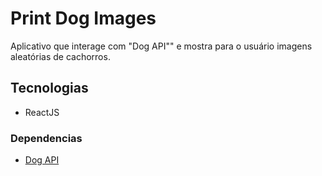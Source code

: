 # Print Dog Images
Aplicativo que interage com "Dog API"" e mostra para o usuário imagens aleatórias de cachorros.

## Tecnologias
<ul>
  <li> ReactJS </ li>
</ul>

### Dependencias
<ul>
  <li> <a href='https://dog.ceo/dog-api/'> Dog API </a> </ li>
</ul>
